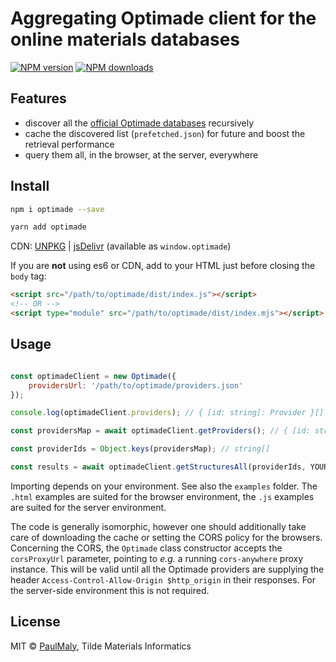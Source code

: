 # Aggregating Optimade client for the online materials databases

[![NPM version](https://img.shields.io/npm/v/optimade.svg?style=flat)](https://www.npmjs.com/package/optimade) [![NPM downloads](https://img.shields.io/npm/dm/optimade.svg?style=flat)](https://www.npmjs.com/package/optimade)

## Features

- discover all the [official Optimade databases](https://providers.optimade.org) recursively
- cache the discovered list (`prefetched.json`) for future and boost the retrieval performance
- query them all, in the browser, at the server, everywhere

## Install

```bash
npm i optimade --save
```

```bash
yarn add optimade
```

CDN: [UNPKG](https://unpkg.com/optimade/) | [jsDelivr](https://cdn.jsdelivr.net/npm/optimade/) (available as `window.optimade`)

If you are **not** using es6 or CDN, add to your HTML just before closing the `body` tag:

```html
<script src="/path/to/optimade/dist/index.js"></script>
<!-- OR -->
<script type="module" src="/path/to/optimade/dist/index.mjs"></script>
```

## Usage

```javascript

const optimadeClient = new Optimade({
    providersUrl: '/path/to/optimade/providers.json'
});

console.log(optimadeClient.providers); // { [id: string]: Provider }[]

const providersMap = await optimadeClient.getProviders(); // { [id: string]: Provider }[]

const providerIds = Object.keys(providersMap); // string[]

const results = await optimadeClient.getStructuresAll(providerIds, YOUR_OPTIMADE_QUERY); // [Structures[], Provider][]
```

Importing depends on your environment. See also the `examples` folder. The `.html` examples are suited for the browser environment, the `.js` examples are suited for the server environment.

The code is generally isomorphic, however one should additionally take care of downloading the cache or setting the CORS policy for the browsers. Concerning the CORS, the `Optimade` class constructor accepts the `corsProxyUrl` parameter, pointing to _e.g._  a running `cors-anywhere` proxy instance. This will be valid until all the Optimade providers are supplying the header `Access-Control-Allow-Origin $http_origin` in their responses. For the server-side environment this is not required.

## License

MIT &copy; [PaulMaly](https://github.com/PaulMaly), Tilde Materials Informatics
